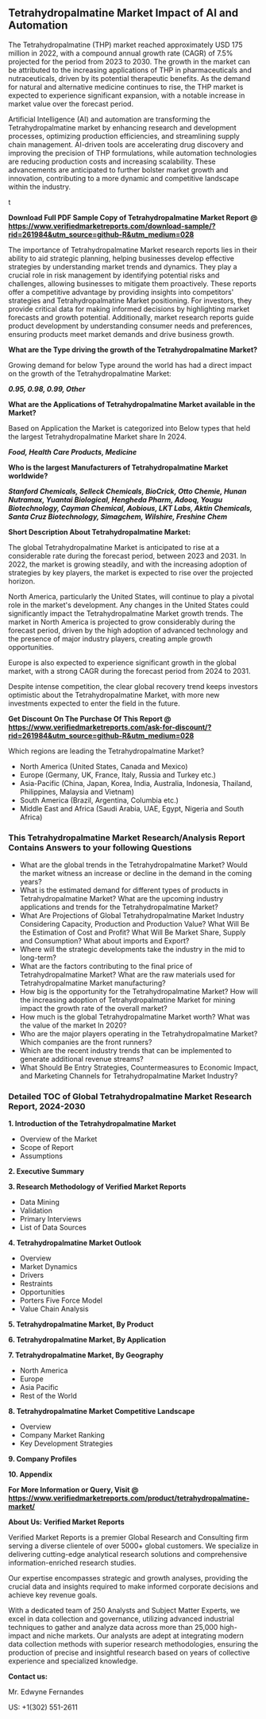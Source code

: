 <h2>Tetrahydropalmatine Market Impact of AI and Automation</h2><p>The Tetrahydropalmatine (THP) market reached approximately USD 175 million in 2022, with a compound annual growth rate (CAGR) of 7.5% projected for the period from 2023 to 2030. The growth in the market can be attributed to the increasing applications of THP in pharmaceuticals and nutraceuticals, driven by its potential therapeutic benefits. As the demand for natural and alternative medicine continues to rise, the THP market is expected to experience significant expansion, with a notable increase in market value over the forecast period.</p><p>Artificial Intelligence (AI) and automation are transforming the Tetrahydropalmatine market by enhancing research and development processes, optimizing production efficiencies, and streamlining supply chain management. AI-driven tools are accelerating drug discovery and improving the precision of THP formulations, while automation technologies are reducing production costs and increasing scalability. These advancements are anticipated to further bolster market growth and innovation, contributing to a more dynamic and competitive landscape within the industry.</p>t</p><p id="" class=""><strong>Download Full PDF Sample Copy of Tetrahydropalmatine Market Report @ <a href="https://www.verifiedmarketreports.com/download-sample/?rid=261984&utm_source=github-R&utm_medium=028" target="_blank">https://www.verifiedmarketreports.com/download-sample/?rid=261984&utm_source=github-R&utm_medium=028</a></strong></p><p>The importance of&nbsp;Tetrahydropalmatine Market research reports lies in their ability to aid strategic planning, helping businesses develop effective strategies by understanding market trends and dynamics. They play a crucial role in risk management by identifying potential risks and challenges, allowing businesses to mitigate them proactively. These reports offer a competitive advantage by providing insights into competitors' strategies and Tetrahydropalmatine Market positioning. For investors, they provide critical data for making informed decisions by highlighting market forecasts and growth potential. Additionally, market research reports guide product development by understanding consumer needs and preferences, ensuring products meet market demands and drive business growth.</p><p><strong>What are the&nbsp;Type driving the growth of the Tetrahydropalmatine Market?</strong></p><p id="" class="">Growing demand for below Type around the world has had a direct impact on the growth of the Tetrahydropalmatine Market:</p><em><strong>0.95, 0.98, 0.99, Other</strong></em></p><strong>What are the&nbsp;Applications&nbsp;of Tetrahydropalmatine Market available in the Market?</strong></p><p id="" class="">Based on Application the Market is categorized into Below types that held the largest Tetrahydropalmatine Market share In 2024.</p><em><strong>Food, Health Care Products, Medicine</strong></em></p><strong>Who is the largest Manufacturers of Tetrahydropalmatine Market worldwide?</strong></p><p><em><strong>Stanford Chemicals, Selleck Chemicals, BioCrick, Otto Chemie, Hunan Nutramax, Yuantai Biological, Hengheda Pharm, Adooq, Yougu Biotechnology, Cayman Chemical, Aobious, LKT Labs, Aktin Chemicals, Santa Cruz Biotechnology, Simagchem, Wilshire, Freshine Chem</strong></em></p><p id="" class=""><strong>Short Description About Tetrahydropalmatine Market:</strong></p><p>The global Tetrahydropalmatine Market is anticipated to rise at a considerable rate during the forecast period, between 2023 and 2031. In 2022, the market is growing steadily, and with the increasing adoption of strategies by key players, the market is expected to rise over the projected horizon.</p><p>North America, particularly the United States, will continue to play a pivotal role in the market's development. Any changes in the United States could significantly impact the Tetrahydropalmatine Market growth trends. The market in North America is projected to grow considerably during the forecast period, driven by the high adoption of advanced technology and the presence of major industry players, creating ample growth opportunities.</p><p>Europe is also expected to experience significant growth in the global market, with a strong CAGR during the forecast period from 2024 to 2031.</p><p>Despite intense competition, the clear global recovery trend keeps investors optimistic about the Tetrahydropalmatine Market, with more new investments expected to enter the field in the future.</p><p id="" class=""><strong>Get Discount On The Purchase Of This Report @ <a href="https://www.verifiedmarketreports.com/ask-for-discount/?rid=261984&utm_source=github-R&utm_medium=028" target="_blank">https://www.verifiedmarketreports.com/ask-for-discount/?rid=261984&utm_source=github-R&utm_medium=028</a></strong></p>Which regions are leading the Tetrahydropalmatine Market?</p><ul><li>North America (United States, Canada and Mexico)</li><li>Europe (Germany, UK, France, Italy, Russia and Turkey etc.)</li><li>Asia-Pacific (China, Japan, Korea, India, Australia, Indonesia, Thailand, Philippines, Malaysia and Vietnam)</li><li>South America (Brazil, Argentina, Columbia etc.)</li><li>Middle East and Africa (Saudi Arabia, UAE, Egypt, Nigeria and South Africa)</li></ul><h3 id="" class="">This Tetrahydropalmatine Market Research/Analysis Report Contains Answers to your following Questions</h3><ul><li>What are the global trends in the Tetrahydropalmatine Market? Would the market witness an increase or decline in the demand in the coming years?</li><li>What is the estimated demand for different types of products in Tetrahydropalmatine Market? What are the upcoming industry applications and trends for the Tetrahydropalmatine Market?</li><li>What Are Projections of Global Tetrahydropalmatine Market Industry Considering Capacity, Production and Production Value? What Will Be the Estimation of Cost and Profit? What Will Be Market Share, Supply and Consumption? What about imports and Export?</li><li>Where will the strategic developments take the industry in the mid to long-term?</li><li>What are the factors contributing to the final price of Tetrahydropalmatine Market? What are the raw materials used for Tetrahydropalmatine Market manufacturing?</li><li>How big is the opportunity for the Tetrahydropalmatine Market? How will the increasing adoption of Tetrahydropalmatine Market for mining impact the growth rate of the overall market?</li><li>How much is the global Tetrahydropalmatine Market worth? What was the value of the market In 2020?</li><li>Who are the major players operating in the Tetrahydropalmatine Market? Which companies are the front runners?</li><li>Which are the recent industry trends that can be implemented to generate additional revenue streams?</li><li>What Should Be Entry Strategies, Countermeasures to Economic Impact, and Marketing Channels for Tetrahydropalmatine Market Industry?</li></ul><h3 id="" class="">Detailed TOC of Global Tetrahydropalmatine Market Research Report, 2024-2030</h3><p id="" class=""><strong>1. Introduction of the Tetrahydropalmatine Market</strong></p><ul><li>Overview of the Market</li><li>Scope of Report</li><li>Assumptions</li></ul><p id="" class=""><strong>2. Executive Summary</strong></p><p id="" class=""><strong>3. Research Methodology of Verified Market Reports</strong></p><ul><li>Data Mining</li><li>Validation</li><li>Primary Interviews</li><li>List of Data Sources</li></ul><p id="" class=""><strong>4. Tetrahydropalmatine Market Outlook</strong></p><ul><li>Overview</li><li>Market Dynamics</li><li>Drivers</li><li>Restraints</li><li>Opportunities</li><li>Porters Five Force Model</li><li>Value Chain Analysis</li></ul><p id="" class=""><strong>5. Tetrahydropalmatine Market, By Product</strong></p><p id="" class=""><strong>6. Tetrahydropalmatine Market, By Application</strong></p><p id="" class=""><strong>7. Tetrahydropalmatine Market, By Geography</strong></p><ul><li>North America</li><li>Europe</li><li>Asia Pacific</li><li>Rest of the World</li></ul><p id="" class=""><strong>8. Tetrahydropalmatine Market Competitive Landscape</strong></p><ul><li>Overview</li><li>Company Market Ranking</li><li>Key Development Strategies</li></ul><p id="" class=""><strong>9. Company Profiles</strong></p><p id="" class=""><strong>10. Appendix</strong></p><p id="" class=""><strong>For More Information or Query, Visit @ <a href="https://www.verifiedmarketreports.com/product/tetrahydropalmatine-market/" target="_blank">https://www.verifiedmarketreports.com/product/tetrahydropalmatine-market/</a></strong></p><p id="" class=""><strong>About Us: Verified Market Reports</strong></p><p id="" class="">Verified Market Reports is a premier Global Research and Consulting firm serving a diverse clientele of over 5000+ global customers. We specialize in delivering cutting-edge analytical research solutions and comprehensive information-enriched research studies.</p><p id="" class="">Our expertise encompasses strategic and growth analyses, providing the crucial data and insights required to make informed corporate decisions and achieve key revenue goals.</p><p id="" class="">With a dedicated team of 250 Analysts and Subject Matter Experts, we excel in data collection and governance, utilizing advanced industrial techniques to gather and analyze data across more than 25,000 high-impact and niche markets. Our analysts are adept at integrating modern data collection methods with superior research methodologies, ensuring the production of precise and insightful research based on years of collective experience and specialized knowledge.</p><p id="" class=""><strong>Contact us:</strong></p><p id="" class="">Mr. Edwyne Fernandes</p><p id="" class="">US: +1(302) 551-2611</p>